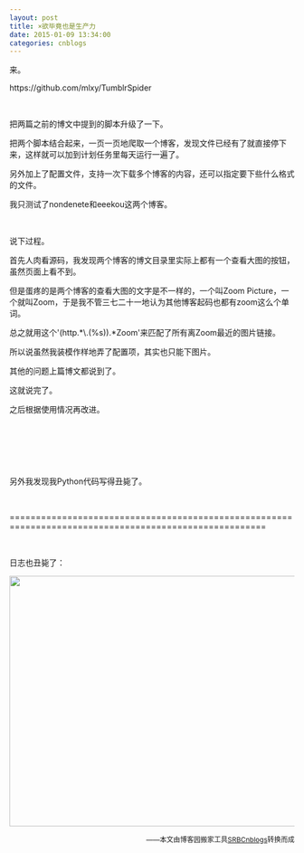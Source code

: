 ```yaml
---
layout: post
title: ×欲毕竟也是生产力
date: 2015-01-09 13:34:00
categories: cnblogs
---
```


<p>来。</p>
<p>https://github.com/mlxy/TumblrSpider</p>
<p>&nbsp;</p>
<p>把两篇之前的博文中提到的脚本升级了一下。</p>
<p>把两个脚本结合起来，一页一页地爬取一个博客，发现文件已经有了就直接停下来，这样就可以加到计划任务里每天运行一遍了。</p>
<p>另外加上了配置文件，支持一次下载多个博客的内容，还可以指定要下些什么格式的文件。</p>
<p>我只测试了nondenete和eeekou这两个博客。</p>
<p>&nbsp;</p>
<p>说下过程。</p>
<p>首先人肉看源码，我发现两个博客的博文目录里实际上都有一个查看大图的按钮，虽然页面上看不到。</p>
<p>但是蛋疼的是两个博客的查看大图的文字是不一样的，一个叫Zoom Picture，一个就叫Zoom，于是我不管三七二十一地认为其他博客起码也都有zoom这么个单词。</p>
<p>总之就用这个'(http.*\.(%s)).*Zoom'来匹配了所有离Zoom最近的图片链接。</p>
<p>所以说虽然我装模作样地弄了配置项，其实也只能下图片。</p>
<p>其他的问题上篇博文都说到了。</p>
<p>这就说完了。</p>
<p>之后根据使用情况再改进。</p>
<p>&nbsp;</p>
<p>&nbsp;</p>
<p>&nbsp;</p>
<p>另外我发现我Python代码写得丑毙了。</p>
<p>&nbsp;</p>
<p>=======================================================================================================</p>
<p>&nbsp;</p>
<p>日志也丑毙了：</p>
<p><img src="http://ww4.sinaimg.cn/large/69209b85gw1eo3m1g8je0j20it0cb3zo.jpg" alt="" width="677" height="443" /></p>

<p align=right><span style="font-size: 12px">——本文由博客园搬家工具<a href="https://github.com/mlxy/SRBCnblogs">SRBCnblogs</a>转换而成</span></p>